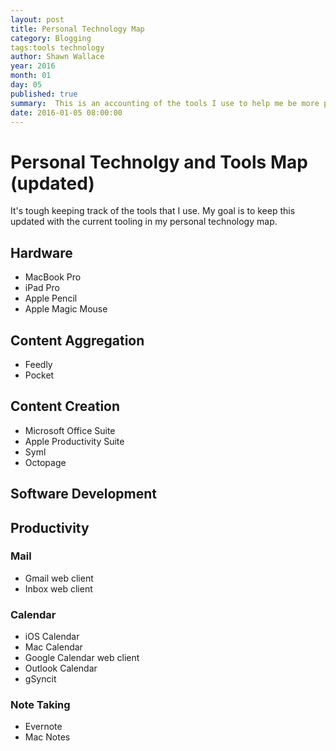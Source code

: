 ```yaml
---
layout: post
title: Personal Technology Map
category: Blogging
tags:tools technology
author: Shawn Wallace
year: 2016
month: 01
day: 05
published: true
summary:  This is an accounting of the tools I use to help me be more productive.
date: 2016-01-05 08:00:00
---
```


# Personal Technolgy and Tools Map (updated)

It's tough keeping track of the tools that I use. My goal is to keep this updated with the current tooling in my personal technology map.

## Hardware

* MacBook Pro
* iPad Pro
* Apple Pencil
* Apple Magic Mouse


## Content Aggregation

* Feedly
* Pocket

## Content Creation

* Microsoft Office Suite
* Apple Productivity Suite
* Syml
* Octopage

## Software Development

## Productivity

### Mail

* Gmail web client
* Inbox web client

### Calendar

* iOS Calendar
* Mac Calendar
* Google Calendar web client
* Outlook Calendar
* gSyncit

### Note Taking

* Evernote
* Mac Notes
